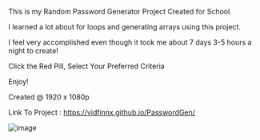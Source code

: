 This is my Random Password Generator Project Created for School.

I learned a lot about for loops and generating arrays using this project.

I feel very accomplished even though it took me about 7 days 3-5 hours 
a night to create!

Click the Red Pill, Select Your Preferred Criteria


Enjoy!


Created @ 1920 x 1080p




Link To Project : https://vidfinnx.github.io/PasswordGen/






![image](https://user-images.githubusercontent.com/79023746/114340601-ce6b8d80-9b0c-11eb-91e5-fa1525155a75.png)






